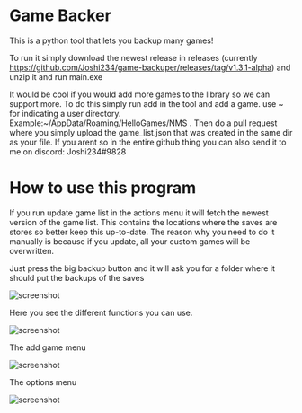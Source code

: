 # Game Backer
This is a python tool that lets you backup many games!

To run it simply download the newest release in releases (currently https://github.com/Joshi234/game-backuper/releases/tag/v1.3.1-alpha)
and unzip it and run main.exe

It would be cool if you would add more games to the library so we can support more. To do this simply run add in the tool and add a game. use ~ for indicating a user directory. Example:~/AppData/Roaming/HelloGames/NMS . Then do a pull request where you simply upload the game_list.json that was created in the same dir as your file. If you arent so in the entire github thing you can also send it to me on discord: Joshi234#9828

# How to use this program
If you run update game list in the actions menu it will fetch the newest version of the game list. This contains the locations where the saves are stores so better keep this up-to-date. The reason why you need to do it manually is because if you update, all your custom games will be overwritten.


Just press the big backup button and it will ask you for a folder where it should put the backups of the saves

![screenshot](https://raw.githubusercontent.com/Joshi234/game-backuper/master/screenshots/Screenshot_1.png)




Here you see the different functions you can use.

![screenshot](https://raw.githubusercontent.com/Joshi234/game-backuper/master/screenshots/Screenshot_5.png)



The add game menu

![screenshot](https://raw.githubusercontent.com/Joshi234/game-backuper/master/screenshots/Screenshot_2.png)



The options menu

![screenshot](https://raw.githubusercontent.com/Joshi234/game-backuper/master/screenshots/Screenshot_4.png)



